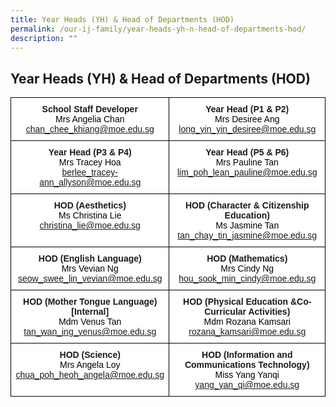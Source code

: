 ```yaml
---
title: Year Heads (YH) & Head of Departments (HOD)
permalink: /our-ij-family/year-heads-yh-n-head-of-departments-hod/
description: ""
---
```

## Year Heads (YH) & Head of Departments (HOD)

<table style="border-collapse:collapse;border-spacing:0" class="tg"><thead><tr><th style="background-color:#FFF;border-color:black;border-style:solid;border-width:1px;font-family:Arial, sans-serif;font-size:14px;font-weight:bold;overflow:hidden;padding:10px 5px;text-align:center;vertical-align:top;word-break:normal">School Staff Developer<br><span style="font-weight:400;color:#000">Mrs Angelia Chan</span><br><span style="font-weight:400;color:#000"><a href="mailto:chan_chee_khiang@moe.edu.sg">chan_chee_khiang@moe.edu.sg</a></span></th><th style="background-color:#FFF;border-color:black;border-style:solid;border-width:1px;font-family:Arial, sans-serif;font-size:14px;font-weight:bold;overflow:hidden;padding:10px 5px;text-align:center;vertical-align:top;word-break:normal">Year Head (P1 &amp; P2)<br><span style="font-weight:400;color:#000">Mrs Desiree Ang</span><br><span style="font-weight:400;color:#000"><a href="mailto:long_yin_yin_desiree@moe.edu.sg">long_yin_yin_desiree@moe.edu.sg</a></span></th></tr></thead><tbody><tr><td style="background-color:#FFF;border-color:black;border-style:solid;border-width:1px;font-family:Arial, sans-serif;font-size:14px;font-weight:bold;overflow:hidden;padding:10px 5px;text-align:center;vertical-align:top;word-break:normal">Year Head (P3 &amp; P4)<br><span style="font-weight:400;color:#000">Mrs Tracey Hoa</span><br><span style="font-weight:400;color:#000"><a href="mailto:berlee_tracey-ann_allyson@moe.edu.sg">berlee_tracey-ann_allyson@moe.edu.sg</a></span></td><td style="background-color:#FFF;border-color:black;border-style:solid;border-width:1px;font-family:Arial, sans-serif;font-size:14px;font-weight:bold;overflow:hidden;padding:10px 5px;text-align:center;vertical-align:top;word-break:normal">Year Head (P5 &amp; P6)<br><span style="font-weight:400;color:#000">Mrs Pauline Tan</span><br><span style="font-weight:400;color:#000"><a href="mailto:lim_poh_lean_pauline@moe.edu.sg">lim_poh_lean_pauline@moe.edu.sg</a></span></td></tr><tr><td style="background-color:#FFF;border-color:black;border-style:solid;border-width:1px;font-family:Arial, sans-serif;font-size:14px;font-weight:bold;overflow:hidden;padding:10px 5px;text-align:center;vertical-align:top;word-break:normal">HOD (Aesthetics)<br><span style="font-weight:400;color:#000">Ms Christina Lie</span><br><span style="font-weight:400;color:#000"><a href="mailto:christina_lie@moe.edu.sg">christina_lie@moe.edu.sg</a></span></td><td style="background-color:#FFF;border-color:black;border-style:solid;border-width:1px;font-family:Arial, sans-serif;font-size:14px;font-weight:bold;overflow:hidden;padding:10px 5px;text-align:center;vertical-align:top;word-break:normal">HOD (Character &amp; Citizenship Education)<br><span style="font-weight:400;color:#000">Ms Jasmine Tan</span><br><span style="font-weight:400;color:#000"><a href="mailto:tan_chay_tin_jasmine@moe.edu.sg">tan_chay_tin_jasmine@moe.edu.sg</a></span></td></tr><tr><td style="background-color:#FFF;border-color:black;border-style:solid;border-width:1px;font-family:Arial, sans-serif;font-size:14px;font-weight:bold;overflow:hidden;padding:10px 5px;text-align:center;vertical-align:top;word-break:normal">HOD (English Language)<br><span style="font-weight:400;color:#000">Mrs Vevian Ng</span><br><span style="font-weight:400;color:#000"><a href="mailto:seow_swee_lin_vevian@moe.edu.sg">seow_swee_lin_vevian@moe.edu.sg</a></span></td><td style="background-color:#FFF;border-color:black;border-style:solid;border-width:1px;font-family:Arial, sans-serif;font-size:14px;font-weight:bold;overflow:hidden;padding:10px 5px;text-align:center;vertical-align:top;word-break:normal">HOD (Mathematics)<br><span style="font-weight:400;color:#000">Mrs Cindy Ng</span><br><span style="font-weight:400;color:#000"><a href="mailto:hou_sook_min_cindy@moe.edu.sg">hou_sook_min_cindy@moe.edu.sg</a></span></td></tr><tr><td style="background-color:#FFF;border-color:black;border-style:solid;border-width:1px;font-family:Arial, sans-serif;font-size:14px;font-weight:bold;overflow:hidden;padding:10px 5px;text-align:center;vertical-align:top;word-break:normal">HOD (Mother Tongue Language) [Internal]<br><span style="font-weight:400;color:#000">Mdm Venus Tan</span><br><span style="font-weight:400;color:#000"><a href="mailto:tan_wan_ing_venus@moe.edu.sg">tan_wan_ing_venus@moe.edu.sg</a></span></td><td style="background-color:#FFF;border-color:black;border-style:solid;border-width:1px;font-family:Arial, sans-serif;font-size:14px;font-weight:bold;overflow:hidden;padding:10px 5px;text-align:center;vertical-align:top;word-break:normal">HOD (Physical Education &amp;Co-Curricular Activities)<br><span style="font-weight:400;color:#000">Mdm Rozana Kamsari</span><br><span style="font-weight:400;color:#000"><a href="mailto:rozana_kamsari@moe.edu.sg">rozana_kamsari@moe.edu.sg</a></span></td></tr><tr><td style="background-color:#FFF;border-color:black;border-style:solid;border-width:1px;font-family:Arial, sans-serif;font-size:14px;font-weight:bold;overflow:hidden;padding:10px 5px;text-align:center;vertical-align:top;word-break:normal">HOD (Science)<br><span style="font-weight:400;color:#000">Mrs Angela Loy</span><br><span style="font-weight:400;color:#000"><a href="mailto:chua_poh_heoh_angela@moe.edu.sg">chua_poh_heoh_angela@moe.edu.sg</a></span></td><td style="background-color:#FFF;border-color:black;border-style:solid;border-width:1px;font-family:Arial, sans-serif;font-size:14px;font-weight:bold;overflow:hidden;padding:10px 5px;text-align:center;vertical-align:top;word-break:normal">HOD (Information and Communications Technology)<br><span style="font-weight:400;color:#000">Miss Yang Yanqi</span><br><span style="font-weight:400;color:#000"><a href="mailto:yang_yan_qi@moe.edu.sg">yang_yan_qi@moe.edu.sg</a></span></td></tr></tbody></table>